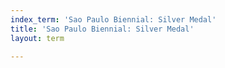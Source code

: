 ```yaml
---
index_term: 'Sao Paulo Biennial: Silver Medal'
title: 'Sao Paulo Biennial: Silver Medal'
layout: term

---
```

